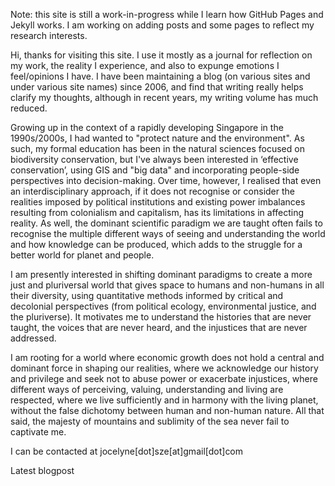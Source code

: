 Note: this site is still a work-in-progress while I learn how GitHub Pages and Jekyll works. I am working on adding posts and some pages to reflect my research interests. 

Hi, thanks for visiting this site. I use it mostly as a journal for reflection on my work, the reality I experience, and also to expunge emotions I feel/opinions I have. I have been maintaining a blog (on various sites and under various site names) since 2006, and find that writing really helps clarify my thoughts, although in recent years, my writing volume has much reduced.

Growing up in the context of a rapidly developing Singapore in the 1990s/2000s, I had wanted to "protect nature and the environment". As such, my formal education has been in the natural sciences focused on biodiversity conservation, but I've always been interested in ‘effective conservation’, using GIS and "big data" and incorporating people-side perspectives into decision-making. Over time, however, I realised that even an interdisciplinary approach, if it does not recognise or consider the realities imposed by political institutions and existing power imbalances resulting from colonialism and capitalism, has its limitations in affecting reality. As well, the dominant scientific paradigm we are taught often fails to recognise the multiple different ways of seeing and understanding the world and how knowledge can be produced, which adds to the struggle for a better world for planet and people. 

I am presently interested in shifting dominant paradigms to create a more just and pluriversal world that gives space to humans and non-humans in all their diversity, using quantitative methods informed by critical and decolonial perspectives (from political ecology, environmental justice, and the pluriverse). It motivates me to understand the histories that are never taught, the voices that are never heard, and the injustices that are never addressed.

I am rooting for a world where economic growth does not hold a central and dominant force in shaping our realities, where we acknowledge our history and privilege and seek not to abuse power or exacerbate injustices, where different ways of perceiving, valuing, understanding and living are respected, where we live sufficiently and in harmony with the living planet, without the false dichotomy between human and non-human nature. All that said, the majesty of mountains and sublimity of the sea never fail to captivate me.

I can be contacted at jocelyne[dot]sze[at]gmail[dot]com


Latest blogpost
